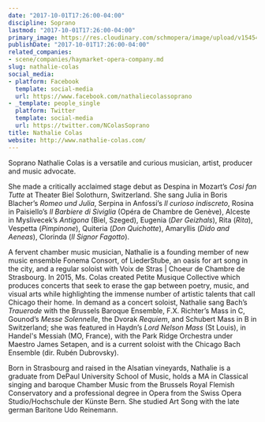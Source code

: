 ```yaml
---
date: "2017-10-01T17:26:00-04:00"
discipline: Soprano
lastmod: "2017-10-01T17:26:00-04:00"
primary_image: https://res.cloudinary.com/schmopera/image/upload/v1545409169/media/webhook-uploads/1506893034823/download.jpeg.jpeg
publishDate: "2017-10-01T17:26:00-04:00"
related_companies:
- scene/companies/haymarket-opera-company.md
slug: nathalie-colas
social_media:
- platform: Facebook
  template: social-media
  url: https://www.facebook.com/nathaliecolassoprano
- _template: people_single
  platform: Twitter
  template: social-media
  url: https://twitter.com/NColasSoprano
title: Nathalie Colas
website: http://www.nathalie-colas.com/
---
```


Soprano Nathalie Colas is a versatile and curious musician, artist, producer and music advocate.

She made a critically acclaimed stage debut as Despina in Mozart’s *Cosi fan Tutte* at Theater Biel Solothurn, Switzerland. She sang Julia in Boris Blacher’s *Romeo und Julia*, Serpina in Anfossi’s *Il curioso indiscreto*, Rosina in Paisiello’s *Il Barbiere di Siviglia* (Opéra de Chambre de Genève), Alceste in Myslivecek’s *Antigona* (Biel, Szeged), Eugenia (*Der Geizhals*), Rita (*Rita*), Vespetta (*Pimpinone*), Quiteria (*Don Quichotte*), Amaryllis (*Dido and Aeneas*), Clorinda (*Il Signor Fagotto*).

A fervent chamber music musician, Nathalie is a founding member of new music ensemble Fonema Consort, of LiederStube, an oasis for art song in the city, and a regular soloist with Voix de Stras | Choeur de Chambre de Strasbourg. In 2015, Ms. Colas created Petite Musique Collective which produces concerts that seek to erase the gap between poetry, music, and visual arts while highlighting the immense number of artistic talents that call Chicago their home.
In demand as a concert soloist, Nathalie sang Bach’s *Trauerode* with the Brussels Baroque Ensemble, F.X. Richter’s Mass in C, Gounod’s *Messe Solennelle*, the Dvorak *Requiem*, and Schubert Mass in B in Switzerland; she was featured in Haydn’s *Lord Nelson Mass* (St Louis), in Handel's Messiah (MO, France), with the Park Ridge Orchestra under Maestro James Setapen, and is a current soloist with the Chicago Bach Ensemble (dir. Rubén Dubrovsky).

Born in Strasbourg and raised in the Alsatian vineyards, Nathalie is a graduate from DePaul University School of Music, holds a MA in Classical singing and baroque Chamber Music from the Brussels Royal Flemish Conservatory and a professional degree in Opera from the Swiss Opera Studio/Hochschule der Künste Bern. She studied Art Song with the late german Baritone Udo Reinemann.
